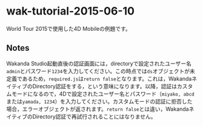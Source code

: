# wak-tutorial-2015-06-10
World Tour 2015で使用した4D Mobileの例題です。

Notes
---
Wakanda Studio起動直後の認証画面には，directoryで設定されたユーザー名```admin```とパスワード```1234```を入力してください。この時点では```ds```オブジェクトが未定義であるため，```required.js```は```return false```となります。これは，WakandaネイティブのDirectory認証をする，という意味になります。以降，認証はカスタムモードになるので，4Dで設定されたユーザー名とパスワード（```miyako, abcd```または```yamada, 1234```）を入力してください。カスタムモードの認証に拒否した場合，エラーオブジェクトが返されます。```return false```とは違い，WakandaネイティブのDirectory認証で再試行されることにはなりません。

